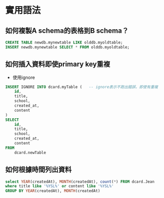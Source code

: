 # 實用語法

## 如何複製A schema的表格到B schema？

```sql
CREATE TABLE newdb.mynewtable LIKE olddb.myoldtable;
INSERT newdb.mynewtable SELECT * FROM olddb.myoldtable;
```

## 如何插入資料即使primary key重複

- 使用ignore

```sql
INSERT IGNORE INTO dcard.myTable (   -- ignore表示不跑出錯誤，即使有重複
    id, 
    title, 
    school,
    created_at,
    content
)
SELECT 
    id, 
    title, 
    school,
    created_at,
    content
FROM 
    dcard.newTable
```

## 如何根據時間列出資料

```sql
select YEAR(createdAt), MONTH(createdAt), count(*) FROM dcard.Jean 
where title like '%YSL%' or content like '%YSL%'
GROUP BY YEAR(createdAt), MONTH(createdAt)
```